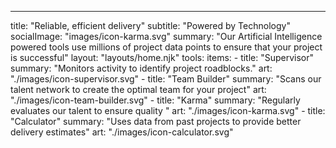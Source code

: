 ---
title: "Reliable, efficient delivery"
subtitle: "Powered by Technology"
socialImage: "images/icon-karma.svg"
summary:
  "Our Artificial Intelligence powered tools use millions of project data points to ensure
  that your project is successful"
layout: "layouts/home.njk"
tools:
  items:
    - title: "Supervisor"
      summary: "Monitors activity to identify project roadblocks."
      art: "./images/icon-supervisor.svg"
    - title: "Team Builder"
      summary: "Scans our talent network to create the optimal team for your project"
      art: "./images/icon-team-builder.svg"
    - title: "Karma"
      summary: "Regularly evaluates our talent to ensure quality "
      art: "./images/icon-karma.svg"
    - title: "Calculator"
      summary: "Uses data from past projects to provide better delivery estimates"
      art: "./images/icon-calculator.svg"
